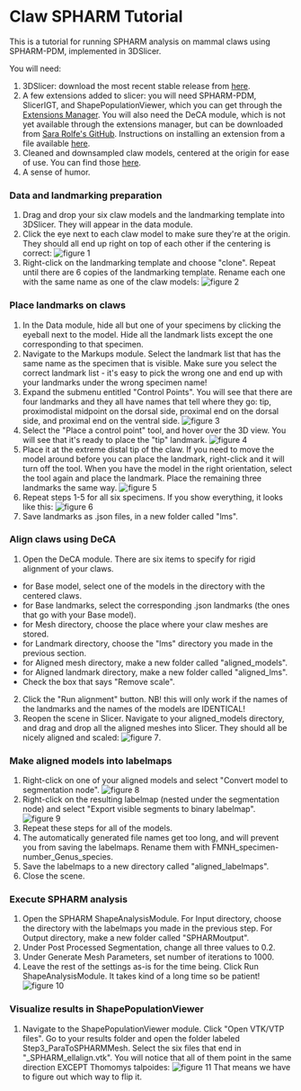 # Claw SPHARM Tutorial
This is a tutorial for running SPHARM analysis on mammal claws using SPHARM-PDM, implemented in 3DSlicer.

You will need:
1. 3DSlicer: download the most recent stable release from [here](https://download.slicer.org/).
2. A few extensions added to slicer: you will need SPHARM-PDM, SlicerIGT, and ShapePopulationViewer, which you can get through the [Extensions Manager](https://slicer.readthedocs.io/en/latest/user_guide/modules/extensionwizard.html). You will also need the DeCA module, which is not yet available through the extensions manager, but can be downloaded from [Sara Rolfe's GitHub](https://github.com/smrolfe/DeCA). Instructions on installing an extension from a file available [here](https://slicer.readthedocs.io/en/latest/user_guide/extensions_manager.html).
3. Cleaned and downsampled claw models, centered at the origin for ease of use. You can find those [here](LINK_NEEDED).
4. A sense of humor.

### Data and landmarking preparation
1. Drag and drop your six claw models and the landmarking template into 3DSlicer. They will appear in the data module.
2. Click the eye next to each claw model to make sure they're at the origin. They should all end up right on top of each other if the centering is correct: ![figure 1](https://raw.githubusercontent.com/scutisorex/SPHARMtutorial/main/images/Fig%201.png)
3. Right-click on the landmarking template and choose "clone". Repeat until there are 6 copies of the landmarking template. Rename each one with the same name as one of the claw models: ![figure 2](https://raw.githubusercontent.com/scutisorex/SPHARMtutorial/main/images/fig%202.png)

### Place landmarks on claws
1. In the Data module, hide all but one of your specimens by clicking the eyeball next to the model. Hide all the landmark lists except the one corresponding to that specimen.
2. Navigate to the Markups module. Select the landmark list that has the same name as the specimen that is visible. Make sure you select the correct landmark list - it's easy to pick the wrong one and end up with your landmarks under the wrong specimen name! 
3. Expand the submenu entitled "Control Points". You will see that there are four landmarks and they all have names that tell where they go: tip, proximodistal midpoint on the dorsal side, proximal end on the dorsal side, and proximal end on the ventral side. ![figure 3](https://raw.githubusercontent.com/scutisorex/SPHARMtutorial/main/images/fig%203.png)
4. Select the "Place a control point" tool, and hover over the 3D view. You will see that it's ready to place the "tip" landmark. ![figure 4](https://raw.githubusercontent.com/scutisorex/SPHARMtutorial/main/images/fig%204.png)
5. Place it at the extreme distal tip of the claw. If you need to move the model around before you can place the landmark, right-click and it will turn off the tool. When you have the model in the right orientation, select the tool again and place the landmark. Place the remaining three landmarks the same way. ![figure 5](https://raw.githubusercontent.com/scutisorex/SPHARMtutorial/main/images/fig%205.png)
6. Repeat steps 1-5 for all six specimens. If you show everything, it looks like this: ![figure 6](https://raw.githubusercontent.com/scutisorex/SPHARMtutorial/main/images/fig%206.png)
7. Save landmarks as .json files, in a new folder called "lms".

### Align claws using DeCA
1. Open the DeCA module. There are six items to specify for rigid alignment of your claws. 
- for Base model, select one of the models in the directory with the centered claws.
- for Base landmarks, select the corresponding .json landmarks (the ones that go with your Base model).
- for Mesh directory, choose the place where your claw meshes are stored.
- for Landmark directory, choose the "lms" directory you made in the previous section. 
- for Aligned mesh directory, make a new folder called "aligned_models".
- for Aligned landmark directory, make a new folder called "aligned_lms".
- Check the box that says "Remove scale".
2. Click the "Run alignment" button. NB! this will only work if the names of the landmarks and the names of the models are IDENTICAL!
3. Reopen the scene in Slicer. Navigate to your aligned_models directory, and drag and drop all the aligned meshes into Slicer. They should all be nicely aligned and scaled: ![figure 7](https://raw.githubusercontent.com/scutisorex/SPHARMtutorial/main/images/new%20fig%207.png).

### Make aligned models into labelmaps
1. Right-click on one of your aligned models and select "Convert model to segmentation node". ![figure 8](https://raw.githubusercontent.com/scutisorex/SPHARMtutorial/main/images/fig%208.png)
2. Right-click on the resulting labelmap (nested under the segmentation node) and select "Export visible segments to binary labelmap". ![figure 9](https://raw.githubusercontent.com/scutisorex/SPHARMtutorial/main/images/fig%209.png)
3. Repeat these steps for all of the models.
4. The automatically generated file names get too long, and will prevent you from saving the labelmaps. Rename them with FMNH_specimen-number_Genus_species.
5. Save the labelmaps to a new directory called "aligned_labelmaps".
6. Close the scene.

### Execute SPHARM analysis 
1. Open the SPHARM ShapeAnalysisModule. For Input directory, choose the directory with the labelmaps you made in the previous step. For Output directory, make a new folder called "SPHARMoutput".
2. Under Post Processed Segmentation, change all three values to 0.2.
3. Under Generate Mesh Parameters, set number of iterations to 1000.
4. Leave the rest of the settings as-is for the time being. Click Run ShapeAnalysisModule. It takes kind of a long time so be patient! ![figure 10](https://raw.githubusercontent.com/scutisorex/SPHARMtutorial/main/images/fig%2010.png)

### Visualize results in ShapePopulationViewer
1. Navigate to the ShapePopulationViewer module. Click "Open VTK/VTP files". Go to your results folder and open the folder labeled Step3_ParaToSPHARMMesh. Select the six files that end in "_SPHARM_ellalign.vtk". You will notice that all of them point in the same direction EXCEPT Thomomys talpoides: ![figure 11](LINK) That means we have to figure out which way to flip it.